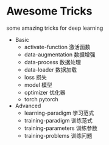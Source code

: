 # Awesome Tricks
some amazing tricks for deep learning
- Basic
  - activate-function 激活函数
  - data-augmentation 数据增强
  - data-process 数据处理
  - data-loader 数据加载
  - loss 损失
  - model 模型
  - optimizer 优化器
  - torch pytorch
- Advanced
  - learning-paradigm 学习范式
  - training-paradigm 训练范式
  - training-parameters 训练参数
  - training-problems 训练问题
